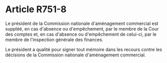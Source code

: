 # Article R751-8

Le président de la Commission nationale d'aménagement commercial est suppléé, en cas d'absence ou d'empêchement, par le membre de la Cour des comptes et, en cas d'absence ou d'empêchement de celui-ci, par le membre de l'inspection générale des finances.

Le président a qualité pour signer tout mémoire dans les recours contre les décisions de la Commission nationale d'aménagement commercial.
